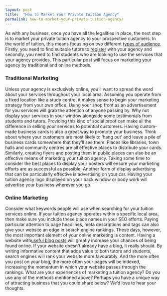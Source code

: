 ```yaml
---
layout: post
title:  "How to Market Your Private Tuition Agency"
permalink: how-to-market-your-private-tuition-agency/
---
```

As with any business, once you have all the legalities in place, the next step
is to market your private tuition agency to your prospective customers. In the
world of tuition, this means focusing on two different [types of audience](/features/tutor-student-matching/).
Firstly, you need to find suitable tutors to [register](/features/tutor-client-student-profiles/) 
with your agency and secondly, you need to find students who are looking to use the services that your agency provides. This particular post will focus on marketing your agency by traditional and online methods.

### Traditional Marketing

Unless your agency is exclusively online, you’ll want to spread the word about your services throughout your local area. Assuming you operate from a fixed location like a study centre, it makes sense to begin your marketing strategy from your own office. Using your shop front as an advertisement for you services will grab the attention of anyone passing by. Why not display your services in your window alongside some testimonials from students and tutors. Providing this kind of social proof can make all the difference in selling your services to potential customers. Having custom-made business cards is also a great way to promote your business. Think about where your customers are most likely to ‘hang out’ and leave a pile of business cards somewhere that they’ll see them. Places like libraries, town halls and community centres are all effective places to distribute your cards. Similarly, creating flyers and posting them in public places can also be an effective means of marketing your tuition agency. Taking some time to consider the best places to display your posters will ensure your marketing efforts are as successful as possible. Another form of display advertising that can be particularly effective is advertising on your car. Having your tuition agency logo displayed on your back window or body work will advertise your business wherever you go. 

### Online Marketing

Consider what keywords people will use when searching for your tuition services online. If your tuition agency operates within a specific local area, then make sure you include these place names in your SEO efforts. Paying particular attention to page headlines, meta descriptions and tags can also give your website an edge in search engine rankings. These days, however, the most important element of your online marketing is content. Having a website with[useful blog posts](/tuition-blog/) 
will greatly increase your chances of being found online. If your website doesn't already have a blog, it really should. By writing informative content that adds value to both tutors and students, search engines will rank your website more favourably. And the more often you post on your blog, the more often your pages will be indexed, increasing the momentum in which your website passes through the rankings. What are your experiences of marketing a tuition agency? Do you use any of the methods mentioned above? Perhaps you have a unique way of attracting business that you could share below? We’d love to hear your thoughts.
